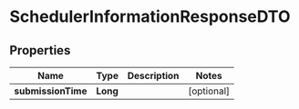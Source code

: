 
# SchedulerInformationResponseDTO

## Properties
Name | Type | Description | Notes
------------ | ------------- | ------------- | -------------
**submissionTime** | **Long** |  |  [optional]



